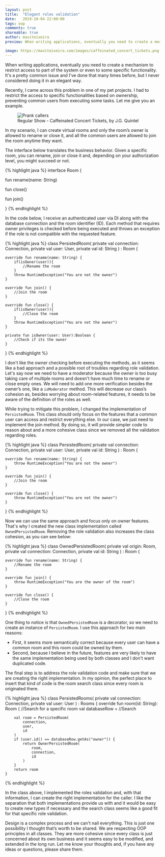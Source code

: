 ```yaml
---
layout: post
title:  "Elegant roles validation"
date:   2019-10-04 22:00:00
tags: oop
comments: true
shareable: true
author: maviteixeira
preview: When writing applications, eventually you need to create a mechanism to restrict access to part of the system or even to some specific functionality. It's a pretty common issue and I’ve done that many times before, but I never considered doing it in an elegant way.

image: https://maviteixeira.com/images/caffeinated_concert_tickets.png
--- 
```


When writing applications, eventually you need to create a mechanism to restrict access to part of the system or even to some specific functionality. It's a pretty common issue and I’ve done that many times before, but I never considered doing it in an elegant way.

Recently, I came across this problem in one of my pet projects. I had to restrict the access to specific functionalities based on ownership, preventing common users from executing some tasks. Let me give you an example.

<figure class="articleimg">
    <img src="{{page.image}}" alt="Prank callers">
    <figcaption>
    Regular Show - Caffeinated Concert Tickets, by J.G. Quintel
    </figcaption>
</figure>

In my scenario, I can create virtual rooms and only the room’s owner is allowed to rename or close it, and all the common users are allowed to join the room anytime they want.

The interface below translates the business behavior. Given a specific room, you can rename, join or close it and, depending on your authorization level, you might succeed or not.

{% highlight java %}
interface Room {

   fun rename(name: String)
   
   fun close()

   fun join()

}
{% endhighlight %}

In the code below, I receive an authenticated user via DI along with the database connection and the room identifier (ID). Each method that requires owner privileges is checked before being executed and throws an exception if the role is not compatible with the requested feature.

{% highlight java %}
class PersistedRoom(
    private val connection: Connection,
    private val user: User,
    private val id: String
) : Room {

    override fun rename(name: String) {
        if(isOwner(user)){
            //Rename the room
        }
        throw RuntimeException("You are not the owner")
    }

    override fun join() {
        //Join the room
    }

    override fun close() {
        if(isOwner(user)){
            //Close the room
        }
        throw RuntimeException("You are not the owner")
    }

    private fun isOwner(user: User):Boolean {
        //Check if its the owner
    }

}
{% endhighlight %}

I don't like the owner checking before executing the methods, as it seems like a bad approach and a possible root of troubles regarding role validation. Let's say now we need to have a moderator because the owner is too busy taking care of multiple rooms and doesn't have much time to rename or close empty ones. We will need to add one more verification besides the owner’s one, like a `isModerator` method. This will decrease our class’s cohesion as, besides worrying about room-related features, it needs to be aware of the definition of the roles as well.

While trying to mitigate this problem, I changed the implementation of `PersistedRoom`. This class should only focus on the features that a common user can access and restrict everything else. In our case, we just need to implement the join method. By doing so, it will provide simpler code to reason about and a more cohesive class since we removed all the validation regarding roles.

{% highlight java %}
class PersistedRoom(
    private val connection: Connection,
    private val user: User,
    private val id: String
) : Room {

    override fun rename(name: String) {
        throw RuntimeException("You are not the owner")
    }

    override fun join() {
        //Join the room
    }

    override fun close() {
        throw RuntimeException("You are not the owner")
    }

}
{% endhighlight %}

Now we can use the same approach and focus only on owner features. That's why I created the new class implementation called `OwnedPersistedRoom`. Removing the role validation also increases the class cohesion, as you can see below:

{% highlight java %}
class OwnedPersistedRoom(
    private val origin: Room,
    private val connection: Connection,
    private val id: String
) : Room {

    override fun rename(name: String) {
        //Rename the room
    }

    override fun join() {
        throw RuntimeException("You are the owner of the room")
    }

    override fun close() {
        //Close the room
    }

}
{% endhighlight %}

One thing to notice is that `OwnedPersistedRoom` is a decorator, so we need to create an instance of `PersistedRoom`. I use this approach for two main reasons:
- First, it seems more semantically correct because every user can have a common room and this room could be owned by them.
- Second, because I believe in the future, features are very likely to have the same implementation being used by both classes and I don't want duplicated code.

The final step is to address the role validation code and make sure that we are creating the right implementation. In my opinion, the perfect place to insert that kind of code is the room search class since every room is originated there.

{% highlight java %}
class PersistedRooms(
    private val connection: Connection,
    private val user: User
) : Rooms {
    override fun room(id: String): Room {
        //Search for a specific room
        val databaseRow = //Search

        val room = PersistedRoom(
            connection,
            user,
            id
        )
        if (user.id() == databaseRow.getAs("owner")) {
            return OwnerPersistedRoom(
                room,
                connection,
                id
            )
        }
        return room
    }
{% endhighlight %}

In the class above, I implemented the roles validation and, with that information, I can create the right implementation for the caller. I like the separation that both implementations provide us with and it would be easy to create new types if necessary and the search class seems like a good fit for that specific role validation.

Design is a complex process and we can't nail everything. This is just one possibility I thought that’s worth to be shared. We are respecting OOP principles in all classes. They are more cohesive since every class is just concerned about its own business and it seems easy to be modified, and extended in the long run. Let me know your thoughts and, if you have any ideas or questions, please share them.